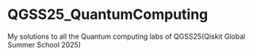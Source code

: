 # QGSS25_QuantumComputing
My solutions to all the Quantum computing labs of QGSS25(Qiskit Global Summer School 2025)
